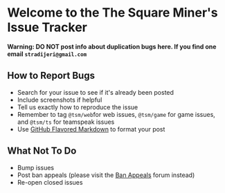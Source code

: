 Welcome to the The Square Miner's Issue Tracker
======
__Warning: DO NOT post info about duplication bugs here. If you find one email `stradijeri@gmail.com`__


How to Report Bugs
-----
* Search for your issue to see if it's already been posted
* Include screenshots if helpful
* Tell us exactly how to reproduce the issue
* Remember to tag `@tsm/web`for web issues, `@tsm/game` for game issues, and `@tsm/ts` for teamspeak issues
* Use [GitHub Flavored Markdown](http://github.github.com/github-flavored-markdown/) to format your post


What Not To Do
-----
* Bump issues
* Post ban appeals (please visit the [Ban Appeals](http://thesquareminer.com/forum/viewforum.php?f=22) forum instead)
* Re-open closed issues
